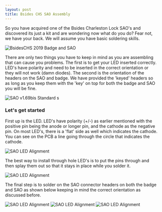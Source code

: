 ```yaml
---
layout: post
title: Bsides CHS SAO Assembly
---
```


So you have acquired one of the Bsides Charleston Lock SAO's and discovered its just a kit and are wondering now what do you do?  Fear not, we have your back.  We will assume you have basic soldering skills.

![BsidesCHS 2019 Badge and SAO](/images/bsideschs-2019-sao-badge.jpg)

There are only two things you have to keep in mind as you are assembling that can cause you problems.  The first is to get your LED inserted correctly.  LED's have polarity and need to be inserted in the correct orientation or they will not work (damn diodes).  The second is the orientation of the headers on the SAO and badge.  We have provided the 'keyed' headers so as long as you keep them with the 'key' on top for both the badge and SAO you will be fine.

![SAO v1.69bis Standard](/images/sao-v169bis.png)
s
### Let's get started

First up is the LED.  LED's have polarity (+/-) as earlier mentioned with the positive pin being the anode or longer pin, and the cathode as the negative pin.  On most LED's, there is a 'flat' side as well which indicates the cathode.  You can see on the PCB a line going through the circle that indicates the cathode.

![SAO LED Alignment](/images/bsideschs-2019-sao-led-pinout.jpg)

The best way to install through hole LED's is to put the pins through and then splay them out so that it stays in place while you solder it.

![SAO LED Alignment](/images/bsideschs-2019-sao-header-led-front.jpg)

The final step is to solder on the SAO connector headers on both the badge and SAO as shown below keeping in mind the correct orientation as discussed before.

![SAO LED Alignment](/images/bsideschs-2019-sao-header-solder-back)
![SAO LED Alignment](/images/bsideschs-2019-badge-sao-header.jpg)
![SAO LED Alignment](/images/bsideschs-2019-sao-head-led-back.jpg)
